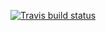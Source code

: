   <!-- badges: start -->
  [![Travis build status](https://travis-ci.com/meerapatelmd/skyscraper.svg?branch=master)](https://travis-ci.com/meerapatelmd/skyscraper)
  <!-- badges: end -->
